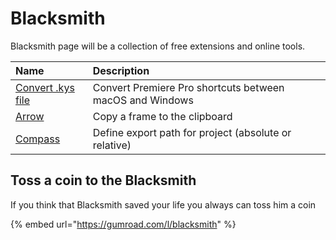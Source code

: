 # Blacksmith

Blacksmith page will be a collection of free extensions and online tools.

| Name | Description |
| :--- | :--- |
| [Convert .kys file](convert-kys-file.md) | Convert Premiere Pro shortcuts between macOS and Windows |
| [Arrow](../../extensions/arrow/) | Copy a frame to the clipboard |
| [Compass](../../extensions/compass/) | Define export path for project \(absolute or relative\) |



## Toss a coin to the Blacksmith

If you think that Blacksmith saved your life you always can toss him a coin

{% embed url="https://gumroad.com/l/blacksmith" %}



